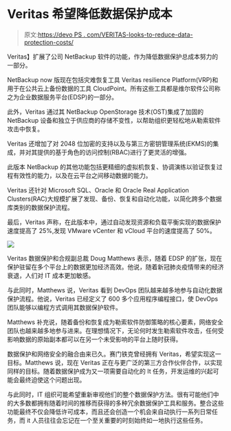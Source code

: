 # Veritas 希望降低数据保护成本

> 原文:[https://devo PS . com/VERITAS-looks-to-reduce-data-protection-costs/](https://devops.com/veritas-looks-to-reduce-data-protection-costs/)

Veritas】扩展了公司 NetBackup 软件的功能，作为降低数据保护总成本努力的一部分。

NetBackup now 版现在包括灾难恢复工具 Veritas resilience Platform(VRP)和用于在公共云上备份数据的工具 CloudPoint。所有这些工具都是维尔软件公司称之为企业数据服务平台(EDSP)的一部分。

此外，Veritas 通过其 NetBackup OpenStorage 技术(OST)集成了加固的 NetBackup 设备和独立于供应商的存储不变性，以帮助组织更轻松地从勒索软件攻击中恢复。

Veritas 还增加了对 2048 位加密的支持以及与第三方密钥管理系统(EKMS)的集成，并对其提供的基于角色的访问控制(RBAC)进行了更灵活的增强。

此版本 NetBackup 的其他功能包括更精细的虚拟机恢复、协调演练以验证恢复过程有效性的能力，以及在云平台之间移动数据的能力。

Veritas 还针对 Microsoft SQL、Oracle 和 Oracle Real Application Clusters(RAC)大规模扩展了发现、备份、恢复和自动化功能，以简化跨多个数据库类别的数据保护流程。

最后，Veritas 声称，在此版本中，通过自动发现资源和负载平衡实现的数据保护速度提高了 25%,发现 VMware vCenter 和 vCloud 平台的速度提高了 50%。

![](../Images/dcabdbcea9846b0c2dfe8dd2c880cb0b.png)

Veritas 数据保护和合规副总裁 Doug Matthews 表示，随着 EDSP 的扩张，现在保护驻留在多个平台上的数据更加经济高效。他说，随着新冠肺炎疫情带来的经济衰退，人们对 IT 成本更加敏感。

与此同时，Matthews 说，Veritas 看到 DevOps 团队越来越多地参与自动化数据保护流程。他说，Veritas 已经定义了 600 多个应用程序编程接口，使 DevOps 团队能够以编程方式调用其数据保护软件。

Matthews 补充说，随着备份和恢复成为勒索软件防御策略的核心要素，网络安全团队也越来越多地参与进来。在理想情况下，无论何时发生勒索软件攻击，任何受影响数据的原始副本都可以在另一个未受影响的平台上随时获得。

数据保护和网络安全的融合由来已久。赛门铁克曾经拥有 Veritas，希望实现这一目标。Matthews 说，现在 Veritas 正在与更广泛的第三方合作伙伴合作，以实现同样的目标。随着数据保护成为又一项需要自动化的 It 任务，开发运维的兴起可能会最终迫使这个问题出现。

与此同时，IT 组织可能希望重新审视他们的整个数据保护方法。很有可能他们中的大多数都拥有随着时间的推移而获得的多种冗余数据保护工具和服务。整合这些功能最终不仅会降低许可成本，而且还会创造一个机会来自动执行一系列日常任务，而 it 人员往往会忘记在一个至关重要的时刻始终如一地执行这些任务。